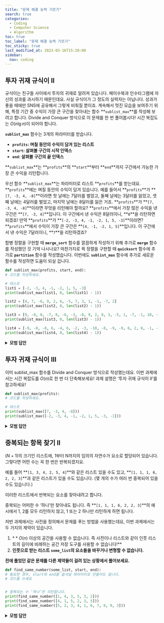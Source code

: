 ```yaml
---
title: "문제 해결 능력 기르기"
search: true
categories:
  - Coding
  - Computer Science
  - Algorithm
toc: true
toc_label: "문제 해결 능력 기르기"
toc_sticky: true
last_modified_at: 2023-03-16T15:20:00
sidebar:
  nav: coding
---
```


## 투자 귀재 규식이 II

규식이는 친구들 사이에서 투자의 귀재로 알려져 있습니다. 페이수북과 인수타그램에 자신의 성과를 과시하기 때문인데요. 사실 규식이가 그 정도의 실력자는 아닙니다. 성과가 좋을 때에만 SNS에 공유해서 그렇게 비춰질 뿐이죠. 계속해서 멋진 모습을 보여주기 위해, 특정 기간 중 수익이 가장 큰 구간을 찾아내는 함수 **`sublist_max`**를 작성해 보려고 합니다. Divide and Conquer 방식으로 이 문제를 한 번 풀어봅시다! 시간 복잡도는 $O(n\lg{n})$이 되어야 합니다.

**`sublist_max`** 함수는 3개의 파라미터를 받습니다.

- **`profits`: 며칠 동안의 수익이 담겨 있는 리스트**
- **`start`: 살펴볼 구간의 시작 인덱스**
- **`end`: 살펴볼 구간의 끝 인덱스**

**`sublist_max`**는 **`profits`**의 **`start`**부터 **`end`**까지 구간에서 가능한 가장 큰 수익을 리턴합니다.

우선 함수 **`sublist_max`**는 파라미터로 리스트 **`profits`**를 받는데요. **`profits`**에는 며칠 동안의 수익이 담겨 있습니다. 예를 들어서 **`profits`**가 **`[7, -3, 4, -8]`**이라면 첫 날에는 7달러를 벌었고, 둘째 날에는 3달러를 잃었고, 셋째 날에는 4달러를 벌었고, 마지막 날에는 8달러를 잃은 거죠. **`profits`**가 **`[7, -3, 4, -8]`**이라면 무엇을 리턴해야 할까요? **`profits`**에서 가장 많은 수익을 낸 구간은 **`[7, -3, 4]`**입니다. 이 구간에서 낸 수익은 8달러이니, **`8`**을 리턴하면 되겠죠! 만약 **`profits`**가 **`[-2, -3, 4, -1, -2, 1, 5, -3]`**이라면? **`profits`**에서 수익이 가장 큰 구간은 **`[4, -1, -2, 1, 5]`**입니다. 이 구간에서 낸 수익은 7달러이니, **`7`**을 리턴하겠죠?

합병 정렬을 구현할 때 **`merge_sort`** 함수를 깔끔하게 작성하기 위해 추가로 **`merge`** 함수를 작성했던 것 기억 나시나요? 마찬가지로 퀵 정렬을 구현할 때 **`quicksort`** 함수에 추가로 **`partition`** 함수를 작성했습니다. 이번에도 **`sublist_max`** 함수에 추가로 새로운 함수를 작성하면 도움이 되실 겁니다.

```python
def sublist_max(profits, start, end):
# 코드를 작성하세요.

# 테스트
list1 = [-2, -3, 4, -1, -2, 1, 5, -3]
print(sublist_max(list1, 0, len(list1) - 1))

list2 = [4, 7, -6, 9, 2, 6, -5, 7, 3, 1, -1, -7, 2]
print(sublist_max(list2, 0, len(list2) - 1))

list3 = [9, -8, 0, -7, 8, -6, -3, -8, 9, 2, 8, 3, -5, 1, -7, -1, 10, -1, -9, -5]
print(sublist_max(list3, 0, len(list3) - 1))

list4 = [-9, -8, -8, 6, -4, 6, -2, -3, -10, -8, -9, -9, 6, 2, 8, -1, -1]
print(sublist_max(list4, 0, len(list4) - 1))
```

<details>
<summary> <b>모범 답안</b> </summary>
<div markdown ="1">

1. 내가 한 풀이 1

   ```python
   def sublist_max(profits, start, end):

       # base case
       if start == end:
           return profits[start]

       # divide
       mid = (start + end) // 2

       # conquer
       left_max = sublist_max(profits, start, mid)
       right_max = sublist_max(profits, mid + 1, end)

       mid_left_max = profits[mid]
       temp_mid_left_max = profits[mid]
       mid_right_max = profits[mid + 1]
       temp_mid_right_max = profits[mid + 1]

       for i in range(mid - 1, start - 1, -1):
           temp_mid_left_max = temp_mid_left_max + profits[i]
           mid_left_max = max(temp_mid_left_max, mid_left_max)

       for i in range(mid + 2, end + 1, 1):
           temp_mid_right_max = temp_mid_right_max + profits[i]
           mid_right_max = max(temp_mid_right_max, mid_right_max)

       mid_max = mid_left_max + mid_right_max

       # combine
       return max(left_max, right_max, mid_max)
   ```

2. 내가 한 풀이2

   ```python
   def max_crossing_sum(profits, start, end):
       mid = (start + end) // 2
       max1 = profits[mid]
       sum1 = max1
       max2 = profits[mid+1]
       sum2 = max2
       for i in range(mid - 1, start - 1, -1):
           sum1 = sum1 + profits[i]
           max1 = max(sum1, max1)
       for i in range(mid + 2, end + 1):
           sum2 = sum2 + profits[i]
           max2 = max(sum2, max2)
       return max1 + max2

   def sublist_max(profits, start, end):
       if start < end:
           mid = (start + end) // 2
           left_max = sublist_max(profits, start, mid)
           right_max = sublist_max(profits, mid + 1, end)
           return max(left_max, right_max, max_crossing_sum(profits, start, end))
       else:
           return profits[start]
   ```

3. 모범답안

   ```python
   def max_crossing_sum(profits, start, end):
       mid = (start + end) // 2      # 중간 인덱스

       '''
       왼쪽에서의 가장 큰 수익 계산
       인덱스 mid부터 인덱스 0까지 범위를 넓혀가며 최대 수익을 찾는다
       '''
       left_sum = 0                  # 왼쪽 누적 수익
       left_max = profits[mid]       # 왼쪽 최고 수익; 왼쪽 반 중 가장 오른쪽 값으로 초기화

       for i in range(mid, start - 1, -1):
           left_sum += profits[i]
           left_max = max(left_max, left_sum)

       '''
       오른쪽에서의 가장 큰 수익 계산
       인덱스 mid+1부터 인덱스 end까지 범위를 넓혀가며 최대 수익을 찾는다
       '''
       right_sum = 0                 # 오른쪽 누적 수익
       right_max = profits[mid + 1]  # 오른쪽 최고 수익; 오른쪽 반 중 가장 왼쪽 값으로 초기화

       for i in range(mid + 1, end + 1):
           right_sum += profits[i]
           right_max = max(right_max, right_sum)

       return left_max + right_max


   def sublist_max(profits, start, end):
       # 범위에 하나의 항목밖에 없으면, 그 항목을 리턴한다
       if start == end:
           return profits[start]

       # 중간 인덱스
       mid = (start + end) // 2

       # 상황별로 최대 수익을 구한다
       max_left = sublist_max(profits, start, mid)
       max_right = sublist_max(profits, mid + 1, end)
       max_cross = max_crossing_sum(profits, start, end)

       # 위 세 경우 중 가장 큰 결괏값을 리턴한다
       return max(max_left, max_right, max_cross)
   ```

</div>
</details>

## 투자 귀재 규식이 III

이미 sublist_max 함수를 Divide and Conquer 방식으로 작성했는데요. 이번 과제에서는 시간 복잡도를 $O(n)$로 한 번 더 단축해보세요! 과제 설명은 ‘투자 귀재 규식이 II’를 참고하세요!

```python
def sublist_max(profits):
# 코드를 작성하세요.

# 테스트
print(sublist_max([7, -3, 4, -8]))
print(sublist_max([-2, -3, 4, -1, -2, 1, 5, -3, -1]))
```

<details>
<summary> <b>모범 답안</b> </summary>
<div markdown ="1">

1. 내가 한 풀이 1

   ```python
   def sublist_max(profits):
   previous_max = profits[0]
   current_max = profits[0]

   for profit in profits[1:]:
       if profit >= 0:
           if current_max < 0:
               current_max = profit
           else:
               current_max += profit
           if previous_max < current_max:
               previous_max = current_max
       else:
           current_max += profit

   return previous_max
   ```

2. 내가 한 풀이2

   ```python
   def sublist_max(profits):
   max_profit_so_far = profits[0]
   max_check = profits[0]

   for i in range(1, len(profits)):
       max_check = max(max_check + profits[i], profits[i])
       max_profit_so_far = max(max_profit_so_far, max_check)

   return max_profit_so_far
   ```

3. 모범답안

   1. **힌트 1**

      아래 리스트를 예시로 생각을 해 봅시다.

      ```
      profits = [7, -3, 4, -8]

      ```

      **`profits`**의 최대 수익은 아래 두 가지 중 하나입니다.

      1. **부분 문제 `[7, -3, 4]`의 최대 수익 (`sublist_max([7, -3, 4])`)**
      2. **부분 문제 `[7, -3, 4, -8]`에서 `8` 을 포함한 구간의 최대 수익**

      첫 번째 경우는 당연하죠? 최대 수익 구간에 마지막 요소가 포함되지 않을 때 최대 수익은 부분 문제와 똑같습니다.

      두 번째 경우는 첫 번째와는 반대되는 경우인데요. 마지막 요소 **`-8`**가 포함돼서 최대 수익이 기존 값에서 변하는 경우죠. **`-8`**가 포함되는 구간은 **`-8`**이 포함된 구간들은 총 네 개의 구간이 있습니다.

      1. **`[-8]`**
      2. **`[4, -8]`**
      3. **`[-3, 4, -8]`**
      4. **`[7, -3, 4, -8]`**

      이 구간들에서 나올 수 있는 최대 수익이 바로 마지막 요소 **`-8`**가 포함된 경우의 최대 수익이죠.

      첫 번째 경우는:

      ```python
      max_profit_so_far = sublist_max([7, -3, 4])
      ```

      두 번째 경우는:

      ```python
      max_check = max(sum([-8]), sum([4, -8]), sum([-3, 4, -8]), sum([7, -3, 4, -8]))
      ```

      이렇게 표현할 수 있겠네요.

   2. **힌트 2**

      **`sublist_max(profits)`**는,

      1. **`max_profit_so_far = sublist_max([7, -3, 4])`**
      2. **`max_check = max(sum([-8]), sum([4, -8]), sum([-3, 4, -8]), sum([7, -3, 4, -8]))`**

      이 두 값 중 더 큰 값이고, 코드로 나타내면,

      ```python
      max_profit_so_far = max(max_profit_so_far, max_check)
      ```

      이렇게 표현할 수 있습니다. For 문을 돌면서 각 요소까지의 **`max_profit_so_far`**과 **`max_check`**를 효율적으로 구할 수 있는 방법에 대해서 생각해보세요.

   3. **힌트 3**

      두 정보 다 바로 전 부분 문제에서 받아올 수 있는 정보를 이용해서 효율적으로 알아낼 수 있는데요.

      **`max_profit_so_far = sublist_max([7, -3, 4])`** 이 정보는 바로 전 요소까지의 부분 문제의 답을 그대로 쓰면 되겠죠?

      **`max_check`**도 마찬가지인데요.

      **`max_check_1 = max(sum([-8]), sum([4, -8]), sum([-3, 4, -8]), sum([7, -3, 4, -8]))`**를 하나하나 계산할 필요 없이, 바로 전 부분 문제에서 계산한 **`max_check_2 = max(sum([4]), sum([-3, 4]), sum([7, -3, 4]))`**을 구했을 때의 값 저장해놓았으면,

      ```python
      max_check_1 = max(max_check_2 - 8, -8)
      ```

      이렇게 구할 수 있겠죠?

   4. **정답**

      ```python
      def sublist_max(profits):
        max_profit_so_far = profits[0] # 반복문에서 현재까지의 부분 문제의 답
        max_check = profits[0] # 가장 끝 요소를 포함하는 구간의 최대 합

        # 반복문을 통하여 각 요소까지의 최대 수익을 저장한다
        for i in range(1, len(profits)):
            # 새로운 요소를 포함하는 구간의 최대합을 비교를 통해 정한다
            max_check = max(max_check + profits[i], profits[i])

            # 최대 구간 합을 비교를 통해 정한다
            max_profit_so_far = max(max_profit_so_far, max_check)

        return max_profit_so_far
      ```

</div>
</details>

## 중복되는 항목 찾기 II

$(N + 1)$의 크기인 리스트에, 1부터 N까지의 임의의 자연수가 요소로 할당되어 있습니다. 그렇다면 어떤 수는 꼭 한 번은 반복되겠지요.

예를 들어 **`[1, 3, 4, 2, 5, 4]`**와 같은 리스트 있을 수도 있고, **`[1, 1, 1, 6, 2, 2, 3]`**과 같은 리스트가 있을 수도 있습니다. (몇 개의 수가 여러 번 중복되어 있을 수도 있습니다.)

이러한 리스트에서 반복되는 요소를 찾아내려고 합니다.

중복되는 어떠한 수 ‘하나’만 찾아내도 됩니다. 즉 **`[1, 1, 1, 6, 2, 2, 3]`**의 예시에서 1, 2를 모두 리턴하지 않고, 1 또는 2 하나만 리턴하게 하면 됩니다.

저번 과제에서는 사전을 정의해서 문제를 푸는 방법을 사용했는데요, 이번 과제에서는 두 가지의 제약이 있습니다.

1. $**O(n)$ 이상의 공간을 사용할 수 없습니다. 즉 사전이나 리스트와 같이 인풋 리스트의 길이에 비례하는 공간 저장 도구를 사용할 수 없습니다!\*\*
2. **인풋으로 받는 리스트 `some_list`의 요소들을 바꾸거나 변형할 수 없습니다.**

**전에 풀었던 같은 문제를 다른 제약들이 걸려 있는 상황에서 풀어보세요.**

```python
def find_same_number(some_list, start, end):
# 필요한 경우, start와 end를 옵셔널 파라미터로 만들어도 됩니다.
# 코드를 쓰세요


# 중복되는 수 ‘하나’만 리턴합니다.
print(find_same_number([1, 4, 3, 5, 3, 2]))
print(find_same_number([4, 1, 5, 2, 3, 5]))
print(find_same_number([5, 2, 3, 4, 1, 6, 7, 8, 9, 3]))
```

<details>
<summary> <b>모범 답안</b> </summary>
<div markdown ="1">

1. 내가 한 풀이 1

   ```python
   def find_same_number(some_list):
   start = 1
   end = len(some_list) - 1

   while(start != end):
       mid = (start + end) // 2
       lower = 0
       upper = 0

       for num in some_list:
           if mid + 1 <= num <= end:
               upper += 1
           elif start <= num <= mid:
               lower += 1

       if lower > mid - start + 1:
           end = mid
       elif upper > end - mid:
           start = mid + 1

   return start
   ```

2. 내가 한 풀이2

   ```python
   def find_same_number(some_list, start = 1, end = -1):
   if end == -1:
       end = len(some_list) - 1

   if (start == end):
       return start
   mid = (start + end) // 2
   count = 0
   for i in some_list:
       if (start <= i <= mid):
           count += 1
   if (count > mid - start + 1):
       return find_same_number(some_list, start, mid)
   else:
       return find_same_number(some_list, mid+1, end)
   ```

3. 모범답안

   1. **힌트 1**

      이진 탐색 알고리즘 기억나시나요?

      정렬된 리스트에서 특정 값을 찾고 싶을 때 리스트의 탐색 범위를 반씩 줄여나가면서 리스트 안에 값이 있는지 확인하는 알고리즘인데요.

      이진 탐색과 비슷하게 중복되는 요소 탐색 범위를 반씩 줄여나갈 수 있는 방식이 있는지 한 번 고민해보세요.

   2. **힌트 2**

      **`number_array = [1, 2, 4, 6, 2, 5, 3]`** 이 리스트를 인풋이라고 생각해봅시다. 길이가 7인 리스트에 1부터 6까지의 자연수들이 들어있는데요. 중복되는 요소가 1부터 3까지의 범위에 있는지 4부터 6까지의 범위에 있는지 알 수 있는 방법을 생각해보세요.

   3. **힌트 3**

      다시 **`number_array = [1, 2, 4, 6, 2, 5, 3]`** 를 살펴봅시다.

      리스트 안에 숫자는 7개고 이 7개의 숫자가 1 ~ 6까지의 자연수일 수 있으니까 범위 1 ~ 3에 있는 숫자가 4개 이상이거나 범위 4 ~ 6에 있는 숫자가 4개 이상일 수밖에는 없겠죠?

      (두 범위가 모두 4보다 작은 것은 말이 안 되죠. 숫자는 7개이고 1 ~ 3인 숫자가 3개 이하고 4 ~ 6인 숫자도 3개 이하면 절대 총 숫자가 7개가 될 수 없기 때문입니다.)

      그럼 1 ~ 3 범위에 속하는 숫자가 4개 이상이라면 1 ~ 3 범위에는 적어도 한 숫자는 다시 반복되는 요소일 수밖에 없겠네요. 숫자는 4개인데 요소가 될 수 있는 자연수는 1, 2, 3 세 개밖에는 없으니까요. 반대로 4 ~ 6 범위에 속하는 숫자가 4개 이상일 때도 동일합니다.

      기존 탐색 범위를 1~6에서 1~3 또는 4~6로 줄일 수 있군요! 범위를 계속 줄이면 결국 답을 찾을 수 있겠죠?

   4. **힌트 4**

      아직 좀 이해하시기 힘드시다면, 실제로 반복되는 숫자를 찾는 예시를 통해 차근차근 알아봅시다.

      **`number_array = [1, 2, 4, 6, 2, 5, 3]`** 일 경우를 생각해봅시다.

      1. **1 ~ 3 범위에 있는 자연수의 갯수: 4개, 4 ~ 6 범위에 있는 자연수의 갯수: 3개**

      → 1 ~ 3 범위에 반복되는 자연수가 있을 수밖에 없다.

      1. **1 범위에 있는 자연수의 갯수: 1개, 2 ~ 3 범위에 있는 자연수의 갯수: 3개**

      → 2 ~ 3 범위에 반복되는 자연수가 있을 수밖에 없다

      1. **2 범위에 있는 자연수의 갯수: 2개 → 반복되는 숫자 2을 찾았다 (끝)**

      이런 식으로 반복되는 숫자를 찾을 수 있습니다!

      _위 방식대로 반복되는 숫자를 찾는 코드를 써볼까요?_

   5. **정답**

      ```python
        def find_same_number(some_list, start = 1, end = None):
            if end == None:
                end = len(some_list)

            # 반복 요소를 찾으면 리턴한다
            if start == end:
                return start

            # 중간 지점을 구한다
            mid = (start + end) // 2

            # 왼쪽 범위의 숫자를 센다. 오른쪽은 리스트 길이에서 왼쪽 길이를 빼면 되기 때문에 세지 않는다
            left_count = 0

            for element in some_list:
                if start <= element and element <= mid:
                    left_count += 1

            # 왼쪽과 오른쪽 범위중 과반 수 이상의 숫자가 있는 범위 내에서 탐색을 다시한다
            if left_count > mid - start + 1:
                return find_same_number(some_list, start, mid)

            return find_same_number(some_list, mid + 1, end)

        print(find_same_number([1, 4, 3, 5, 3, 2]))
        print(find_same_number([4, 1, 5, 2, 3, 5]))
        print(find_same_number([5, 2, 3, 4, 1, 6, 7, 8, 9, 3]))
      ```

</div>
</details>

